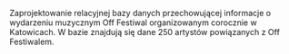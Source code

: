 Zaprojektowanie relacyjnej bazy danych przechowującej informacje o wydarzeniu muzycznym Off Festiwal organizowanym corocznie w Katowicach. W bazie znajdują się dane 250 artystów powiązanych z Off Festiwalem.
